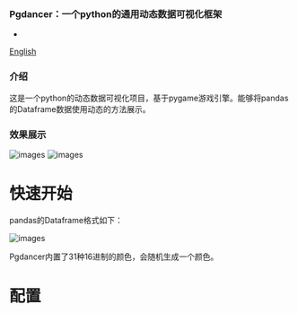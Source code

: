 ### Pgdancer：一个python的通用动态数据可视化框架
-

[English](readme-en.md)


### 介绍
这是一个python的动态数据可视化项目，基于pygame游戏引擎。能够将pandas的Dataframe数据使用动态的方法展示。


### 效果展示

![images](https://github.com/zgmphoo/Pgdancer/blob/master/docs/images/pg_pic1.png)
![images](https://github.com/zgmphoo/Pgdancer/blob/master/docs/images/pg_pic2.png)

# 快速开始

pandas的Dataframe格式如下：

![images](https://github.com/zgmphoo/Pgdancer/blob/master/docs/images/dataframe_format.png)


Pgdancer内置了31种16进制的颜色，会随机生成一个颜色。



# 配置